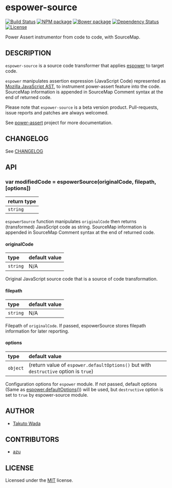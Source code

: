 espower-source
================================

[![Build Status][travis-image]][travis-url]
[![NPM package][npm-image]][npm-url]
[![Bower package][bower-image]][bower-url]
[![Dependency Status][depstat-image]][depstat-url]
[![License][license-image]][license-url]


Power Assert instrumentor from code to code, with SourceMap.


DESCRIPTION
---------------------------------------
`espower-source` is a source code transformer that applies [espower](http://github.com/twada/espower) to target code.

`espower` manipulates assertion expression (JavaScript Code) represented as [Mozilla JavaScript AST](https://developer.mozilla.org/en-US/docs/SpiderMonkey/Parser_API), to instrument power-assert feature into the code. SourceMap information is appended in SourceMap Comment syntax at the end of returned code.

Please note that `espower-source` is a beta version product. Pull-requests, issue reports and patches are always welcomed.

See [power-assert](http://github.com/twada/power-assert) project for more documentation.


CHANGELOG
---------------------------------------
See [CHANGELOG](https://github.com/twada/espower-source/blob/master/CHANGELOG.md)


API
---------------------------------------

### var modifiedCode = espowerSource(originalCode, filepath, [options])

| return type |
|:------------|
| `string`    |

`espowerSource` function manipulates `originalCode` then returns (transformed) JavaScript code as string. SourceMap information is appended in SourceMap Comment syntax at the end of returned code.

#### originalCode

| type     | default value |
|:---------|:--------------|
| `string` | N/A           |

Original JavaScript source code that is a source of code transformation.

#### filepath

| type     | default value |
|:---------|:--------------|
| `string` | N/A           |

Filepath of `originalCode`. If passed, espowerSource stores filepath information for later reporting.

#### options

| type     | default value |
|:---------|:--------------|
| `object` | (return value of `espower.defaultOptions()` but with `destructive` option is `true`) |

Configuration options for `espower` module. If not passed, default options (Same as [espower.defaultOptions()](https://github.com/twada/espower#var-options--espowerdefaultoptions)) will be used, but `destructive` option is set to `true` by espower-source module.


AUTHOR
---------------------------------------
* [Takuto Wada](http://github.com/twada)


CONTRIBUTORS
---------------------------------------
* [azu](https://github.com/azu)


LICENSE
---------------------------------------
Licensed under the [MIT](https://github.com/twada/espower-source/blob/master/MIT-LICENSE.txt) license.


[npm-url]: https://npmjs.org/package/espower-source
[npm-image]: https://badge.fury.io/js/espower-source.svg

[bower-url]: http://badge.fury.io/bo/espower-source
[bower-image]: https://badge.fury.io/bo/espower-source.svg

[travis-url]: http://travis-ci.org/twada/espower-source
[travis-image]: https://secure.travis-ci.org/twada/espower-source.svg?branch=master

[depstat-url]: https://gemnasium.com/twada/espower-source
[depstat-image]: https://gemnasium.com/twada/espower-source.svg

[license-url]: https://github.com/twada/espower-source/blob/master/MIT-LICENSE.txt
[license-image]: http://img.shields.io/badge/license-MIT-brightgreen.svg?style=flat
